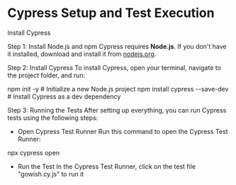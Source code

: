 # Cypress Setup and Test Execution
Install Cypress

Step 1: Install Node.js and npm
Cypress requires **Node.js**. If you don't have it installed, download and install it from [nodejs.org](https://nodejs.org/).

Step 2: Install Cypress
To install Cypress, open your terminal, navigate to the project folder, and run:

npm init -y  # Initialize a new Node.js project
npm install cypress --save-dev  # Install Cypress as a dev dependency

Step 3: Running the Tests
After setting up everything, you can run Cypress tests using the following steps:

- Open Cypress Test Runner
Run this command to open the Cypress Test Runner:

npx cypress open

- Run the Test
In the Cypress Test Runner, click on the test file "gowish.cy.js" to run it